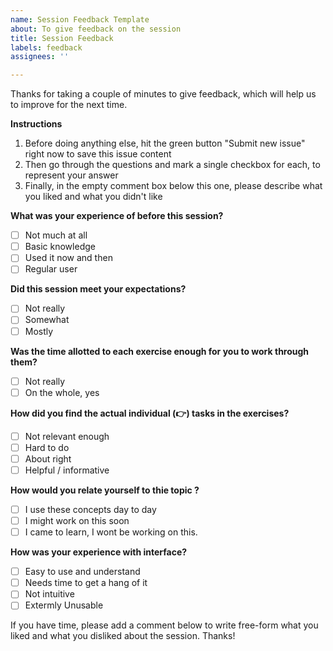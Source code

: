 ```yaml
---
name: Session Feedback Template
about: To give feedback on the session
title: Session Feedback
labels: feedback
assignees: ''

---
```


Thanks for taking a couple of minutes to give feedback, which will help us to improve for the next time. 

**Instructions**
1. Before doing anything else, hit the green button "Submit new issue" right now to save this issue content
1. Then go through the questions and mark a single checkbox for each, to represent your answer
1. Finally, in the empty comment box below this one, please describe what you liked and what you didn't like

**What was your experience of <TOPIC> before this session?**
- [ ] Not much at all
- [ ] Basic knowledge
- [ ] Used it now and then
- [ ] Regular user

**Did this session meet your expectations?**
- [ ] Not really
- [ ] Somewhat
- [ ] Mostly

**Was the time allotted to each exercise enough for you to work through them?**
- [ ] Not really
- [ ] On the whole, yes

**How did you find the actual individual (👉) tasks in the exercises?**
- [ ] Not relevant enough
- [ ] Hard to do
- [ ] About right
- [ ] Helpful / informative

**How would you relate yourself to thie topic ?**
- [ ] I use these concepts day to day
- [ ] I might work on this soon
- [ ] I came to learn, I wont be working on this.

**How was your experience with <PRODUCT> interface?**
- [ ] Easy to use and understand
- [ ] Needs time to get a hang of it
- [ ] Not intuitive
- [ ] Extermly Unusable

If you have time, please add a comment below to write free-form what you liked and what you disliked about the session. Thanks!
